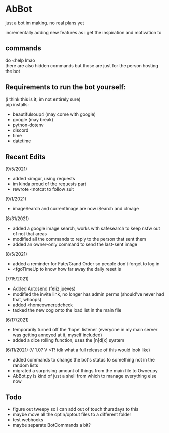 # AbBot
just a bot im making. no real plans yet

incrementally adding new features as i get the inspiration and motivation to

## commands
do <help lmao  
there are also hidden commands but those are just for the person hosting the bot

## Requirements to run the bot yourself:
(i think this is it, im not entirely sure)  
  pip installs:  
  - beautifulsoup4 (may come with google)
  - google (may break)
  - python-dotenv  
  - discord
  - time
  - datetime

## Recent Edits
(9/5/2021)
- added <imgur, using requests
- im kinda proud of the requests part
- rewrote <notcat to follow suit

(9/1/2021)
- imageSearch and currentImage are now iSearch and cImage

(8/31/2021)
- added a google image search, works with safesearch to keep nsfw out of not that areas
- modified all the commands to reply to the person that sent them
- added an owner-only command to send the last-sent image

(8/5/2021)
- added a reminder for Fate/Grand Order so people don't forget to log in
- <fgoTimeUp to know how far away the daily reset is

(7/15/2021)
- Added Autosend (feliz jueves)
- modified the invite link, no longer has admin perms (should've never had that, whoops)
- added <homeowneredcheck
- tacked the new cog onto the load list in the main file

(6/17/2021)
- temporarily turned off the 'hope' listener (everyone in my main server was getting annoyed at it, myself included)
- added a dice rolling function, uses the [n]d[x] system

(6/11/2021) (V 1.0? V <1? idk what a full release of this would look like)
- added commands to change the bot's status to something not in the random lists
- migrated a surprising amount of things from the main file to Owner.py
- AbBot.py is kind of just a shell from which to manage everything else now

## Todo
- figure out tweepy so i can add out of touch thursdays to this
- maybe move all the optin/optout files to a different folder
- test webhooks
- maybe separate BotCommands a bit?